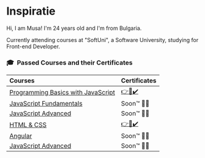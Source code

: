 # Inspiratie

Hi, I am Musa! I'm 24 years old and I'm from Bulgaria.

Currently attending courses at "SoftUni", a Software University,
studying for Front-end Developer.
 
### 🎓 &nbsp;Passed Courses and their Certificates

|**Courses**|**Certificates**|
|:---|:---|
|<a href="https://softuni.bg/trainings/3506/programming-basics-with-javascript-september-2021" > Programming Basics with JavaScript </a>| <a href="https://softuni.bg/certificates/details/115964/b10544a5"> 👉📜✔️</a> |
|<a href="https://softuni.bg/trainings/3605/programming-fundamentals-january-2022"> JavaScript Fundamentals </a>| Soon™ 👨‍💻 |
|<a href="https://softuni.bg/trainings/3575/reactjs-november-2021/"> JavaScript Advanced </a>| Soon™ 👨‍💻 |
|<a href="https://softuni.bg/trainings/3530/html-and-css-september-2021"> HTML & CSS </a>|<a href="https://softuni.bg/certificates/details/117775/daef1379"> 👉📜✔️</a>  |
|<a href="https://softuni.bg/trainings/3603/angular-march-2022"> Angular </a>| Soon™ 👨‍💻 |
|<a href="https://softuni.bg/trainings/3575/reactjs-november-2021/"> JavaScript Advanced </a>| Soon™ 👨‍💻 |
